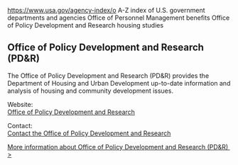 

https://www.usa.gov/agency-index/o
A-Z index of U.S. government departments and agencies
Office of Personnel Management benefits
Office of Policy Development and Research housing studies

## Office of Policy Development and Research (PD&R)

The Office of Policy Development and Research (PD&R) provides the Department of Housing and Urban Development up-to-date information and analysis of housing and community development issues.

Website:  
[Office of Policy Development and Research](https://www.huduser.gov/portal/home.html)

Contact:  
[Contact the Office of Policy Development and Research](https://www.huduser.gov/portal/pdrconta.html)

[More information about Office of Policy Development and Research (PD&R)  >](https://www.usa.gov/agencies/office-of-policy-development-and-research)
